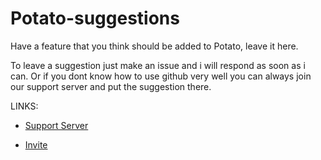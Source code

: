 # Potato-suggestions
Have a feature that you think should be added to Potato, leave it here.

To leave a suggestion just make an issue and i will respond as soon as i can. Or if you dont know how to use github very well you can always join our support server and put the suggestion there.

LINKS:

- [Support Server](https://discord.gg/zkRcymnEXf)

- [Invite](https://discord.com/api/oauth2/authorize?client_id=930150644436860998&permissions=2147863744&scope=bot%20applications.commands)
